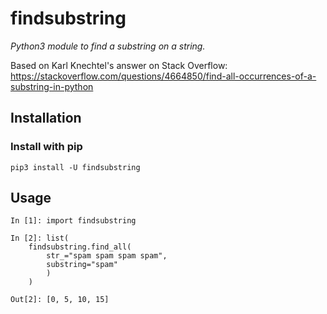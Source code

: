 # findsubstring
*Python3 module to find a substring on a string.*

Based on Karl Knechtel's answer on Stack Overflow:
https://stackoverflow.com/questions/4664850/find-all-occurrences-of-a-substring-in-python

## Installation
### Install with pip
```
pip3 install -U findsubstring
```

## Usage
```
In [1]: import findsubstring

In [2]: list(
    findsubstring.find_all(
        str_="spam spam spam spam",
        substring="spam"
        )
    )

Out[2]: [0, 5, 10, 15]
```

